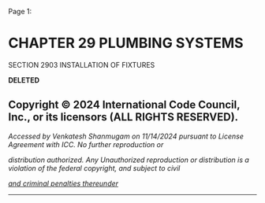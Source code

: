 Page 1:

# CHAPTER 29 PLUMBING SYSTEMS

 SECTION 2903
 INSTALLATION OF FIXTURES

**DELETED**


## Copyright © 2024 International Code Council, Inc., or its licensors (ALL RIGHTS RESERVED).

_Accessed by Venkatesh Shanmugam on 11/14/2024 pursuant to License Agreement with ICC. No further reproduction or_

_distribution authorized. Any Unauthorized reproduction or distribution is a violation of the federal copyright, and subject to civil_

_[and criminal penalties thereunder](http://codes.iccsafe.org/content/VACC2021P1/chapter-29-plumbing-systems#VACC2021P1_Ch29_Sec2903)_


-----



